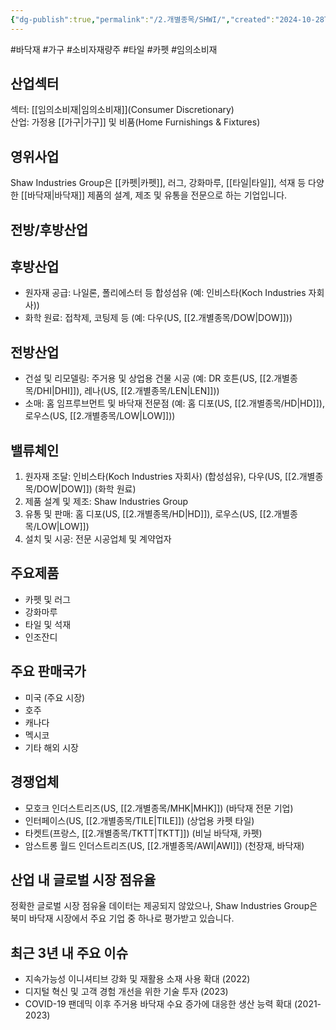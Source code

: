 ```yaml
---
{"dg-publish":true,"permalink":"/2.개별종목/SHWI/","created":"2024-10-28T21:02:15.031+09:00","updated":"2025-07-29T21:37:05.182+09:00"}
---
```


#바닥재 #가구 #소비자재량주 #타일 #카펫 #임의소비재


## 산업섹터

섹터: [[임의소비재\|임의소비재]](Consumer Discretionary)  
산업: 가정용 [[가구\|가구]] 및 비품(Home Furnishings & Fixtures)

## 영위사업

Shaw Industries Group은 [[카펫\|카펫]], 러그, 강화마루, [[타일\|타일]], 석재 등 다양한 [[바닥재\|바닥재]] 제품의 설계, 제조 및 유통을 전문으로 하는 기업입니다.

## 전방/후방산업

## 후방산업

- 원자재 공급: 나일론, 폴리에스터 등 합성섬유 (예: 인비스타(Koch Industries 자회사))
- 화학 원료: 접착제, 코팅제 등 (예: 다우(US, [[2.개별종목/DOW\|DOW]]))

## 전방산업

- 건설 및 리모델링: 주거용 및 상업용 건물 시공 (예: DR 호튼(US, [[2.개별종목/DHI\|DHI]]), 레나(US, [[2.개별종목/LEN\|LEN]]))
- 소매: 홈 임프루브먼트 및 바닥재 전문점 (예: 홈 디포(US, [[2.개별종목/HD\|HD]]), 로우스(US, [[2.개별종목/LOW\|LOW]]))

## 밸류체인

1. 원자재 조달: 인비스타(Koch Industries 자회사) (합성섬유), 다우(US, [[2.개별종목/DOW\|DOW]]) (화학 원료)
2. 제품 설계 및 제조: Shaw Industries Group
3. 유통 및 판매: 홈 디포(US, [[2.개별종목/HD\|HD]]), 로우스(US, [[2.개별종목/LOW\|LOW]])
4. 설치 및 시공: 전문 시공업체 및 계약업자

## 주요제품

- 카펫 및 러그
- 강화마루
- 타일 및 석재
- 인조잔디

## 주요 판매국가

- 미국 (주요 시장)
- 호주
- 캐나다
- 멕시코
- 기타 해외 시장

## 경쟁업체

- 모호크 인더스트리즈(US, [[2.개별종목/MHK\|MHK]]) (바닥재 전문 기업)
- 인터페이스(US, [[2.개별종목/TILE\|TILE]]) (상업용 카펫 타일)
- 타켓트(프랑스, [[2.개별종목/TKTT\|TKTT]]) (비닐 바닥재, 카펫)
- 암스트롱 월드 인더스트리즈(US, [[2.개별종목/AWI\|AWI]]) (천장재, 바닥재)

## 산업 내 글로벌 시장 점유율

정확한 글로벌 시장 점유율 데이터는 제공되지 않았으나, Shaw Industries Group은 북미 바닥재 시장에서 주요 기업 중 하나로 평가받고 있습니다.

## 최근 3년 내 주요 이슈

- 지속가능성 이니셔티브 강화 및 재활용 소재 사용 확대 (2022)
- 디지털 혁신 및 고객 경험 개선을 위한 기술 투자 (2023)
- COVID-19 팬데믹 이후 주거용 바닥재 수요 증가에 대응한 생산 능력 확대 (2021-2023)